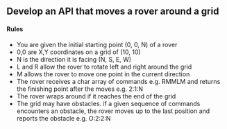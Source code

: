 ## Develop an API that moves a rover around a grid

#### Rules

- You are given the initial starting point (0, 0, N) of a rover
- 0,0 are X,Y coordinates on a grid of (10, 10)
- N is the direction it is facing (N, S, E, W)
- L and R allow the rover to rotate left and right around the grid
- M allows the rover to move one point in the current direction
- The rover receives a char array of commands e.g. RMMLM and returns the finishing point after the moves e.g. 2:1:N
- The rover wraps around if it  reaches the end of the grid
- The grid may have obstacles. if a given sequence of commands encounters an obstacle, the rover moves up to the last position and reports the obstacle e.g. O:2:2:N
